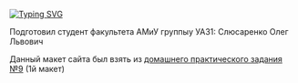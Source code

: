 [![Typing SVG](https://readme-typing-svg.herokuapp.com?color=%2336BCF7&lines=1й+модуль+9е+задание)](https://git.io/typing-svg)

Подготовил студент факультета АМиУ группыу УА31:
Слюсаренко Олег Львович

Данный макет сайта был взять из <a href="https://do.skif.donstu.ru/mod/assign/view.php?id=101463" target="_blank">домашнего практического задания №9</a> (1й макет)
